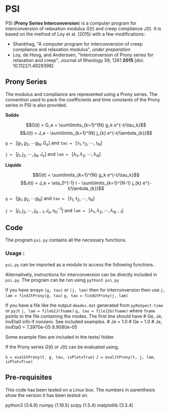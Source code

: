 # PSI 
PSI (**Prony Series Interconversion**) is a computer program for interconversion of relaxation modulus $G(t)$ and creep compliance $J(t)$. It is based on the method of Loy et al. (2015) with a few modifications:

+ Shanbhag, "A computer program for interconversion of creep compliance and relaxation modulus", *under preparation* 
+ Loy, de Hoog, and Anderssen, "Interconversion of Prony series for relaxation and creep", Journal of Rheology 59, 1261 **2015** [doi: 10.1122/1.4929398]

## Prony Series

The modulus and compliance are represented using a Prony series. The convention used to pack the coefficients and time constants of the Prony series in PSI is also provided.

**Solids**

$$G(t) = G_e + \sum\limits_{k=1}^{N} g_k e^{-t/\tau_k}$$
$$J(t) = J_e - \sum\limits_{k=1}^{N} j_{k} e^{-t/\lambda_{k}}$$

`g = ` $[g_1, g_2, \cdots g_N, G_e]$ and `tau = ` $[\tau_1, \tau_2, \cdots, \tau_N]$

`j = ` $[j_1, j_2, \cdots, j_N, J_e]$ and `lam = ` $[\lambda_1, \lambda_2, \cdots, \lambda_N]$

**Liquids**

$$G(t) = \sum\limits_{k=1}^{N} g_k e^{-t/\tau_k}$$
$$J(t) = J_e + \eta_0^{-1} t - \sum\limits_{k=1}^{N-1} j_{k} e^{-t/\lambda_{k}}$$

`g = ` $[g_1, g_2, \cdots g_N]$ and `tau = ` $[\tau_1, \tau_2, \cdots, \tau_N]$

`j = ` $[j_1, j_2, \cdots, j_{N-1}, J_e, \eta_{0}^{-1}]$ and `lam = ` $[\lambda_1, \lambda_2, \cdots, \lambda_{N-1}]$


## Code

The program `psi.py` contains all the necessary functions.

###  Usage  :

`psi.py` can be imported as a module to access the following functions.

Alternatively, instructions for interconversion can be directly included in `psi.py`. The program can be run using
`python3 psi.py`
 
If you have arrays `(g, tau)` or `(j, lam)` then for interconversion then use
`j, lam = findJtProny(g, tau)`
`g, tau = findGtProny(j, lam)`

If you have a file like the output `dmodes.dat` generated from `pyReSpect-time` or `pyJt` 
`j, lam = fileG2J(fname)`
`g, tau = fileJ2G(fname)`
where `fname` points to the file containing the modes. The first line should have # Ge, Je, invEta0 info if nonzero. See included examples.
\# Je = 1.0
\# Ge = 1.0
\# Je, invEta0 = 7.3970e-05 9.9080e-05

Some example files are included in the tests/ folder.

If the Prony series $G(t)$ or $J(t)$ can be evaluated using,

`G = evalGtProny(t, g, tau, isPlot=True)`
`J = evalJtProny(t, j, lam, isPlot=True)`

## Pre-requisites

This code has been tested on a Linux box. The numbers in parenthesis show the version it has been tested on. 

python3 (3.6.9)
numpy (1.19.5)
scipy (1.5.4)
matplotlib (3.3.4)

